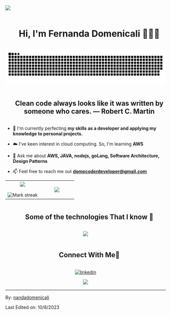 <img src="https://user-images.githubusercontent.com/73097560/115834477-dbab4500-a447-11eb-908a-139a6edaec5c.gif">

<div id="user-content-toc">
  <ul align="center">
    <summary><h1 style="display: inline-block">Hi, I'm Fernanda Domenicali 👩🏻‍💻</h1></summary>
  </ul>
</div>

<div align="center">
  <img  src="https://github.com/1999AZZAR/1999AZZAR/blob/main/resources/img/grid-snake.svg"
       alt="snake" /></a>
</div>

<div id="user-content-toc">
  <ul align="center">
    <summary><h2 style="display: inline-block">Clean code always looks like it was written by someone who cares. — Robert C. Martin</h2></summary>
  </ul>
</div>

- 🌱 I'm currently perfecting **my skills as a developer and applying my knowledge to personal projects.**

- ☁️ I've keen interest in cloud computing. So, I'm learning **AWS**

- 💬 Ask me about **AWS, JAVA, nodejs, goLang, Software Architecture, Design Patterns**

- 📫 Feel free to reach me out **domecoderdeveloper@gmail.com**

<p align="center">
<table align="center">
<tr border="none">
<td width="50%" align="center">
  
  <img  align="center"  src="https://github-readme-stats.vercel.app/api?username=nandadomenicali&theme=dark&show_icons=true&count_private=true" />
  <br></br>
  <img  title="🔥 Get streak stats for your profile at git.io/streak-stats" alt="Mark streak" src="https://github-readme-streak-stats.herokuapp.com/?user=nandadomenicali&theme=dark&hide_border=false" /> 
</td>

<td width="50%" align="center">

  <img  align="center"  src="https://github-readme-stats.anuraghazra1.vercel.app/api/top-langs/?username=nandadomenicali&theme=dark&hide_border=false&no-bg=true&no-frame=true&langs_count=10"/>
  
  </td>
</tr>
</table>
</p>        

<div id="user-content-toc">
  <ul align="center">
    <summary><h2 style="display: inline-block">Some of the technologies That I know 🚀</h2></summary>
  </ul>
</div>

<p align="center">
  <a href="https://skillicons.dev">
    <img src="https://skillicons.dev/icons?i=git,aws,java,nodejs,php,cpp,go,docker,kubernetes,spring,express,github,js,linux,mongodb,mysql,postman,py,react,ts,grafana,hibernate,jenkins,kafka,laravel,maven,nginx,postgres,sequelize,unity,vim,wordpress&perline=14" />
  </a>
</p>


<div id="user-content-toc">
  <ul align="center">
    <summary><h2 style="display: inline-block">Connect With Me🤝</h2></summary>
  </ul>
</div>

<p align="center">
<a href="https://www.linkedin.com/in/fernanda-cardoso-domenicali-83a225158/" target="blank"><img align="center" src="https://user-images.githubusercontent.com/88904952/234979284-68c11d7f-1acc-4f0c-ac78-044e1037d7b0.png" alt="linkedin" height="50" width="50" /></a>
</p>

<div align="center">
  
[![](https://visitcount.itsvg.in/api?id=1010nishant&icon=3&color=6)](https://visitcount.itsvg.in)
  
</div>

----------------------------------------------------------------------
By: [nandadomenicali](https://github.com/nandadomenicali)

Last Edited on: 10/8/2023